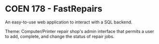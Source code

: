 # COEN 178 - FastRepairs

An easy-to-use web application to interact with a SQL backend.

Theme: Computer/Printer repair shop's admin interface that permits a user to add, complete, and change the status of repair jobs.
